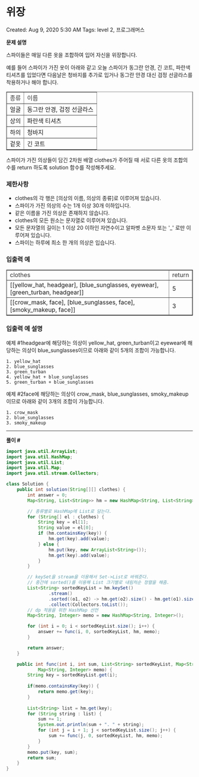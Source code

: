 # 위장

Created: Aug 9, 2020 5:30 AM
Tags: level 2, 프로그래머스

**문제 설명**

스파이들은 매일 다른 옷을 조합하여 입어 자신을 위장합니다.

예를 들어 스파이가 가진 옷이 아래와 같고 오늘 스파이가 동그란 안경, 긴 코트, 파란색 티셔츠를 입었다면 다음날은 청바지를 추가로 입거나 동그란 안경 대신 검정 선글라스를 착용하거나 해야 합니다.

<table style="border-collapse: collapse; width: 100%;" border="1"><tbody><tr><td><span style="color: #333333;">종류</span></td><td><span style="color: #333333;">이름</span></td></tr><tr><td>얼굴</td><td>동그란 안경, 검정 선글라스</td></tr><tr><td>상의</td><td>파란색 티셔츠</td></tr><tr><td>하의</td><td>청바지</td></tr><tr><td>겉옷</td><td>긴 코트</td></tr></tbody></table>

스파이가 가진 의상들이 담긴 2차원 배열 clothes가 주어질 때 서로 다른 옷의 조합의 수를 return 하도록 solution 함수를 작성해주세요.

### 제한사항

- clothes의 각 행은 [의상의 이름, 의상의 종류]로 이루어져 있습니다.
- 스파이가 가진 의상의 수는 1개 이상 30개 이하입니다.
- 같은 이름을 가진 의상은 존재하지 않습니다.
- clothes의 모든 원소는 문자열로 이루어져 있습니다.
- 모든 문자열의 길이는 1 이상 20 이하인 자연수이고 알파벳 소문자 또는 '_' 로만 이루어져 있습니다.
- 스파이는 하루에 최소 한 개의 의상은 입습니다.

### 입출력 예

<table style="border-collapse: collapse; width: 100%;" border="1"><tbody><tr><td><span style="color: #333333;">clothes</span></td><td><span style="color: #333333;">return</span></td></tr><tr><td>[[yellow_hat,<span>&nbsp;</span>headgear], [blue_sunglasses,<span>&nbsp;</span>eyewear], [green_turban,<span>&nbsp;</span>headgear]]</td><td>5</td></tr><tr><td>[[crow_mask,<span>&nbsp;</span>face], [blue_sunglasses,<span>&nbsp;</span>face], [smoky_makeup,<span>&nbsp;</span>face]]</td><td>3</td></tr></tbody></table>

### 입출력 예 설명

예제 #1headgear에 해당하는 의상이 yellow_hat, green_turban이고 eyewear에 해당하는 의상이 blue_sunglasses이므로 아래와 같이 5개의 조합이 가능합니다.

```
1. yellow_hat
2. blue_sunglasses
3. green_turban
4. yellow_hat + blue_sunglasses
5. green_turban + blue_sunglasses
```

예제 #2face에 해당하는 의상이 crow_mask, blue_sunglasses, smoky_makeup이므로 아래와 같이 3개의 조합이 가능합니다.

```
1. crow_mask
2. blue_sunglasses
3. smoky_makeup
```

---

**풀이 #**

```java
import java.util.ArrayList;
import java.util.HashMap;
import java.util.List;
import java.util.Map;
import java.util.stream.Collectors;

class Solution {
	public int solution(String[][] clothes) {
		int answer = 0;
		Map<String, List<String>> hm = new HashMap<String, List<String>>();

		// 종류별로 HashMap에 List로 담는다.
		for (String[] el : clothes) {
			String key = el[1];
			String value = el[0];
			if (hm.containsKey(key)) {
				hm.get(key).add(value);
			} else {
				hm.put(key, new ArrayList<String>());
				hm.get(key).add(value);
			}
		}

		// keySet을 stream을 이용해서 Set->List로 바꿔준다.
		// 중간에 sorted()를 이용해 List 크기별로 내림차순 정렬을 해줌.
		List<String> sortedKeyList = hm.keySet()
				.stream()
				.sorted((o1, o2) -> hm.get(o2).size() - hm.get(o1).size())
				.collect(Collectors.toList());
		// dp 적용을 위한 HashMap 선언
		Map<String, Integer> memo = new HashMap<String, Integer>();

		for (int i = 0; i < sortedKeyList.size(); i++) {
			answer += func(i, 0, sortedKeyList, hm, memo);
		}

		return answer;
	}

	public int func(int i, int sum, List<String> sortedKeyList, Map<String, List<String>> hm,
			Map<String, Integer> memo) {
		String key = sortedKeyList.get(i);
		
		if(memo.containsKey(key)) {
			return memo.get(key);
		}
		
		List<String> list = hm.get(key);
		for (String string : list) {
			sum += 1;
			System.out.println(sum + ". " + string);
			for (int j = i + 1; j < sortedKeyList.size(); j++) {
				sum += func(j, 0, sortedKeyList, hm, memo);
			}
		}
		memo.put(key, sum);
		return sum;
	}
}
```

